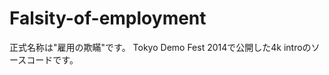 Falsity-of-employment
=====================

正式名称は"雇用の欺瞞"です。 Tokyo Demo Fest 2014で公開した4k introのソースコードです。
